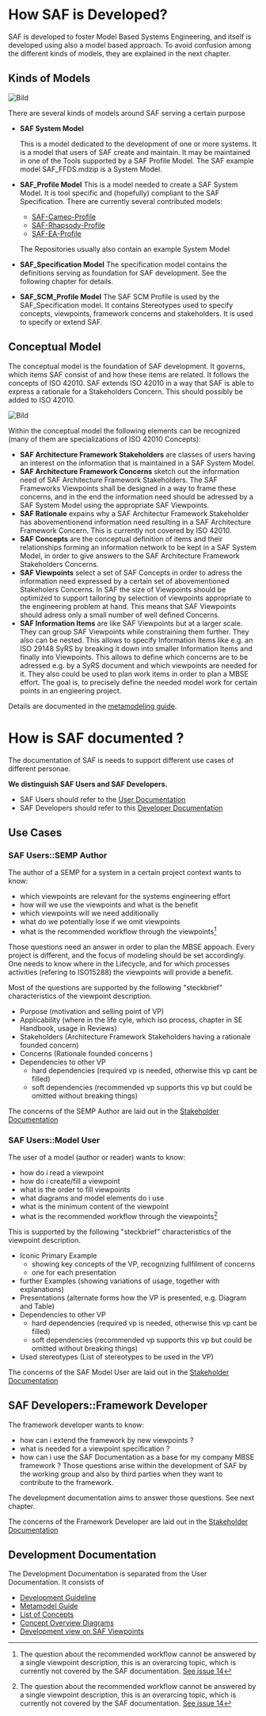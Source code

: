 # How SAF is Developed?

SAF is developed to foster Model Based Systems Engineering, and itself is developed using also a model based approach. To avoid confusion among the different kinds of models, they are explained in the next chapter.

## Kinds of Models

![Bild](../diagrams/Kinds-of-Models.svg)

There are several kinds of models around SAF serving a certain purpose

* **SAF System Model**

  This is a model dedicated to the development of one or more systems. It is a model that users of SAF create and maintain. It may be maintained in one of the Tools supported by a SAF Profile Model. The SAF example model SAF_FFDS.mdzip is a System Model.
* **SAF_Profile Model**
  This is a model needed to create a SAF System Model. It is tool specific and (hopefully) compliant to the SAF Specification. There are currently several contributed models:

  * [SAF-Cameo-Profile](https://github.com/GfSE/SAF-Cameo-Profile)
  * [SAF-Rhapsody-Profile](https://github.com/GfSE/SAF-Rhapsody-Profile)
  * [SAF-EA-Profile](https://github.com/GfSE/SAF-EA-Profile)

  The Repositories usually also contain an example System Model
* **SAF_Specification Model**
  The specification model contains the definitions serving as foundation for SAF development. See the following chapter for details.

* **SAF_SCM_Profile Model**
  The SAF SCM Profile is used by the SAF_Specification model. It contains Stereotypes used to specify concepts, viewpoints, framework concerns and stakeholders. It is used to specify or extend SAF.

## Conceptual Model

The conceptual model is the foundation of SAF development.
It governs, which items SAF consist of and how these items are related.
It follows the concepts of ISO 42010. SAF extends ISO 42010 in a way that SAF is able to express a rationale for a Stakeholders Concern. This should possibly be added to ISO 42010.

![Bild](../diagrams/Concept-Model-Definition.svg)

Within the conceptual model the following elements can be recognized (many of them are specializations of ISO 42010 Concepts):

* **SAF Architecture Framework Stakeholders**
 are classes of users having an interest on the information that is maintained in a SAF System Model.
* **SAF Architecture Framework Concerns**
 sketch out the information need of SAF Architecture Framework Stakeholders. The SAF Frameworks Viewpoints shall be designed in a way to frame these concerns, and in the end the information need should be adressed by a SAF System Model using the appropriate SAF Viewpoints.
* **SAF Rationale**
 expains why a SAF Architectur Framework Stakeholder has abovementionend information need resulting in a SAF Architecture Framework Concern. This is currently not covered by ISO 42010.
* **SAF Concepts**
 are the conceptual definition of items and their relationships forming an information network to be kept in a SAF System Model, in order to give answers to the SAF Architecture Framework Stakeholders Concerns.
* **SAF Viewpoints**
select a set of SAF Concepts in order to adress the information need expressed by a certain set of abovementioned Stakeholers Concerns.
  In SAF the size of Viewpoints should be optimized to support tailoring by selection of viewpoints appropriate to the engineering problem at hand. This  means that SAF Viewpoints should adress only a small number of well defined Concerns.
* **SAF Information Items**
 are like SAF Viewpoints but at a larger scale. They can group SAF Viewpoints while constraining them further. They also can be nested.
  This allows to specify Information Items like e.g. an ISO 29148 SyRS by breaking it down into smaller Information Items and finally into Viewpoints.
  This allows to define which concerns are to be adressed e.g. by a SyRS document and which viewpoints are needed for it.
  They also could be used to plan work items in order to plan a MBSE effort.
  The goal is, to precisely define the needed model work for certain points in an engieering project.

Details are documented in the [metamodeling guide](./metamodel-guideline/modelguideline.md).

# How is SAF documented ?

The documentation of SAF is needs to support different use cases of different personae.

**We distinguish SAF Users and SAF Developers.**

* SAF Users should refer to the [User Documentation](../README.md)
* SAF Developers should refer to this [Developer Documentation](development.md#development-documentation)
  
## Use Cases

### SAF Users::SEMP Author

The author of a SEMP for a system in a certain project context wants to know:

* which viewpoints are relevant for the systems engineering effort
* how will we use the viewpoints and what is the benefit
* which viewpoints will we need additionally
* what do we potentially lose if we omit viewpoints
* what is the recommended workflow through the viewpoints[^1]

Those questions need an answer in order to plan the MBSE appoach. Every project is different, and the focus of modeling should be set accordingly. One needs to know where in the Lifecycle, and for which processes activities (refering to ISO15288) the viewpoints will provide a benefit.

Most of the questions are supported by the following "steckbrief" characteristics of the viewpoint description.

* Purpose
  (motivation and selling point of VP)
* Applicability
  (where in the life cyle, which iso process, chapter in SE Handbook, usage in Reviews)
* Stakeholders
  (Architecture Framework Stakeholders having a rationale founded concern)
* Concerns
  (Rationale founded concerns )
* Dependencies to other VP
  * hard dependencies (required vp is needed, otherwise this vp cant be filled)
  * soft dependencies (recommended vp supports this vp but could be omitted without breaking things)

The concerns of the SEMP Author are laid out in the [Stakeholder Documentation](../stakeholders.md#saf-mbse-approch-planer)

### SAF Users::Model User

The user of a model (author or reader) wants to know:

* how do i read a viewpoint
* how do i create/fill a viewpoint
* what is the order to fill viewpoints
* what diagrams and model elements do i use
* what is the minimum content of the viewpoint
* what is the recommended workflow through the viewpoints[^1]

This is supported by the following "steckbrief" characteristics of the viewpoint description.

* Iconic Primary Example
  * showing key concepts of the VP, recognizing fullfilment of concerns
  * one for each presentation
* further Examples
  (showing variations of usage, together with explanations)
* Presentations
  (alternate forms how the VP is presented, e.g. Diagram and Table)
* Dependencies to other VP
  * hard dependencies (required vp is needed, otherwise this vp cant be filled)
  * soft dependencies (recommended vp supports this vp but could be omitted without breaking things)
* Used stereotypes
  (List of stereotypes to be used in the VP)

The concerns of the SAF Model User are laid out in the [Stakeholder Documentation](../stakeholders.md#saf-system-model-user)

## SAF Developers::Framework Developer

The framework developer wants to know:

* how can i extend the framework by new viewpoints ?
* what is needed for a viewpoint specification ?
* how can i use the SAF Documentation as a base for my company MBSE framework ?
Those questions arise within the development of SAF by the working group and also by third parties when they want to contribute to the framework.

The development documentation aims to answer those questions. See next chapter.

The concerns of the Framework Developer are laid out in the [Stakeholder Documentation](../stakeholders.md#saf-developer)

## Development Documentation

The Development Documentation is separated from the User Documentation.
It consists of

* [Development Guideline](saf-dev-guideline.md)
* [Metamodel Guide](metamodel-guideline/modelguideline.md)
* [List of Concepts](concept/concepts.md)
* [Concept Overview Diagrams](concept/concept-overview.md)
* [Development view on SAF Viewpoints](viewpoints/viewpoint-dev.md)

[^1]: The question about the recommended workflow cannot be answered by a single viewpoint description, this is an overarcing topic, which is currently not covered by the SAF documentation. [See issue 14](https://github.com/GfSE/SAF-Specification/issues/14)
